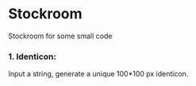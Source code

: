 # Stockroom
Stockroom for some small code

### 1. Identicon:
Input a string, generate a unique 100*100 px identicon.
